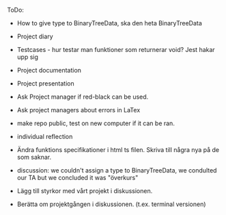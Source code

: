 ToDo:

* How to give type to BinaryTreeData, ska den heta BinaryTreeData
* Project diary
* Testcases - hur testar man funktioner som returnerar void? Jest hakar upp sig
* Project documentation
* Project presentation
* Ask Project manager if red-black can be used.
* Ask project managers about errors in LaTex

* make repo public, test on new computer if it can be ran.

* individual reflection

* Ändra funktions specifikationer i html ts filen. Skriva till några nya på de som saknar.

* discussion: we couldn't assign a type to BinaryTreeData, we condulted our TA but we concluded it was "överkurs"

* Lägg till styrkor med vårt projekt i diskussionen.
* Berätta om projektgången i diskussionen. (t.ex. terminal versionen)
